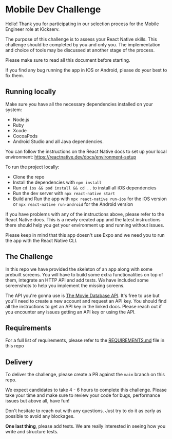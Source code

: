 # Mobile Dev Challenge

Hello! Thank you for participating in our selection process for the Mobile Engineer role at Kickserv.

The purpose of this challenge is to assess your React Native skills. This challenge should be completed by you and only you. The implementation and choice of tools may be discussed at another stage of the process.

Please make sure to read all this document before starting.

If you find any bug running the app in IOS or Android, please do your best to fix them.

## Running locally

Make sure you have all the necessary dependencies installed on your system:

- Node.js
- Ruby
- Xcode
- CocoaPods
- Android Studio and all Java dependencies.

You can follow the instructions on the React Native docs to set up your local environment: https://reactnative.dev/docs/environment-setup

To run the project locally:

- Clone the repo
- Install the dependencies with `npm install`
- Run `cd ios && pod install && cd ..` to install all iOS dependencies
- Run the dev server with `npx react-native start`
- Build and Run the app with `npx react-native run-ios` for the iOS version or `npx react-native run-android` for the Android version

If you have problems with any of the instructions above, please refer to the React Native docs. This is a newly created app and the latest instructions there should help you get your environment up and running without issues.

Please keep in mind that this app doesn't use Expo and we need you to run the app with the React Native CLI.

## The Challenge

In this repo we have provided the skeleton of an app along with some prebuilt screens. You will have to build some extra functionalities on top of them, integrate an HTTP API and add tests. We have included some screenshots to help you implement the missing screens.

The API you're gonna use is [The Movie Database API](https://developers.themoviedb.org/3/getting-started/introduction). It's free to use but you'll need to create a new account and request an API key. You should find all the instructions to get an API key in the linked docs. Please reach out if you encounter any issues getting an API key or using the API.

## Requirements

For a full list of requirements, please refer to the [REQUIREMENTS.md](./REQUIREMENTS.md) file in this repo

## Delivery

To deliver the challenge, please create a PR against the `main` branch on this repo.

We expect candidates to take 4 - 6 hours to complete this challenge. Please take your time and make sure to review your code for bugs, performance issues but above all, have fun!

Don't hesitate to reach out with any questions. Just try to do it as early as possible to avoid any blockages.

**One last thing**, please add tests. We are really interested in seeing how you write and structure tests.
